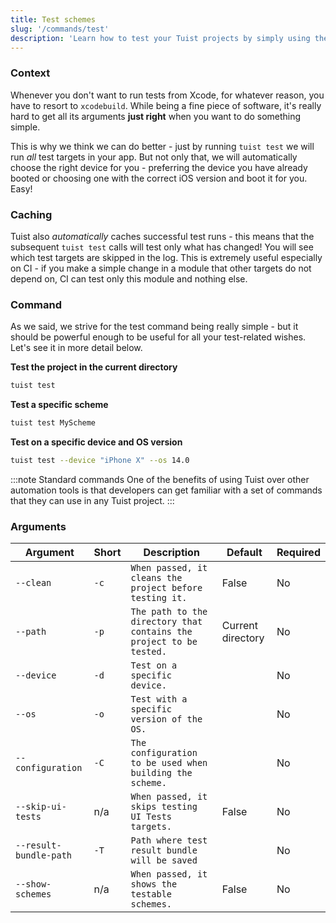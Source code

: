 ```yaml
---
title: Test schemes
slug: '/commands/test'
description: 'Learn how to test your Tuist projects by simply using the test command that is optimized for minimal configuration.'
---
```


### Context

Whenever you don't want to run tests from Xcode, for whatever reason, you have to resort to `xcodebuild`.
While being a fine piece of software, it's really hard to get all its arguments **just right**
when you want to do something simple.

This is why we think we can do better - just by running `tuist test` we will run _all_ test targets in your app.
But not only that, we will automatically choose the right device for you - preferring the device you have already booted
or choosing one with the correct iOS version and boot it for you. Easy!

### Caching

Tuist also _automatically_ caches successful test runs - this means that the subsequent `tuist test` calls will
test only what has changed! You will see which test targets are skipped in the log.
This is extremely useful especially on CI - if you make a simple change in a module that other targets
do not depend on, CI can test only this module and nothing else.

### Command

As we said, we strive for the test command being really simple - but it should be powerful enough to be useful for all your
test-related wishes. Let's see it in more detail below.

**Test the project in the current directory**

```bash
tuist test
```

**Test a specific scheme**

```bash
tuist test MyScheme
```

**Test on a specific device and OS version**

```bash
tuist test --device "iPhone X" --os 14.0
```

:::note Standard commands
One of the benefits of using Tuist over other automation tools is that developers can get familiar with a set of commands that they can use in any Tuist project.
:::

### Arguments

| Argument               | Short | Description                                                         | Default           | Required |
| ---------------------- | ----- | ------------------------------------------------------------------- | ----------------- | -------- |
| `--clean`              | `-c`  | `When passed, it cleans the project before testing it.`             | False             | No       |
| `--path`               | `-p`  | `The path to the directory that contains the project to be tested.` | Current directory | No       |
| `--device`             | `-d`  | `Test on a specific device.`                                        |                   | No       |
| `--os`                 | `-o`  | `Test with a specific version of the OS.`                           |                   | No       |
| `--configuration`      | `-C`  | `The configuration to be used when building the scheme.`            |                   | No       |
| `--skip-ui-tests`      | n/a   | `When passed, it skips testing UI Tests targets.`                   | False             | No       |
| `--result-bundle-path` | `-T`  | `Path where test result bundle will be saved`                       |                   | No       |
| `--show-schemes`       | n/a   | `When passed, it shows the testable schemes.`                       | False             | No       |
